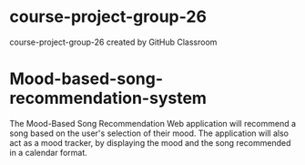 # course-project-group-26
course-project-group-26 created by GitHub Classroom
# Mood-based-song-recommendation-system

 The Mood-Based Song Recommendation Web application will recommend a song based on the user's selection of their mood. The application will also act as a mood tracker, by
 displaying the mood and the song recommended in a calendar format.
